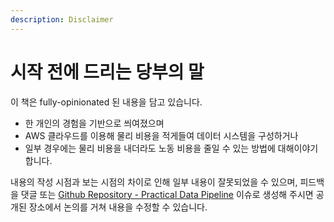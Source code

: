 ```yaml
---
description: Disclaimer
---
```


# 시작 전에 드리는 당부의 말

이 책은 fully-opinionated 된 내용을 담고 있습니다. 

* 한 개인의 경험을 기반으로 씌여졌으며
* AWS 클라우드를 이용해 물리 비용을 적게들여 데이터 시스템을 구성하거나
* 일부 경우에는 물리 비용을 내더라도 노동 비용을 줄일 수 있는 방법에 대해이야기 합니다.

내용의 작성 시점과 보는 시점의 차이로 인해 일부 내용이 잘못되었을 수 있으며, 피드백을 댓글 또는 [Github Repository - Practical Data Pipeline](https://github.com/1ambda/practical-data-pipeline/issues) 이슈로 생성해 주시면  공개된 장소에서 논의를 거쳐 내용을 수정할 수 있습니다.



